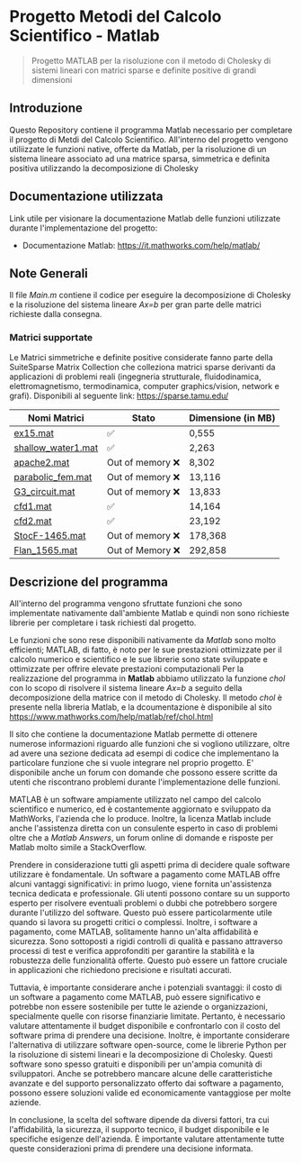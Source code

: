 # Progetto Metodi del Calcolo Scientifico - Matlab

>  Progetto MATLAB per la risoluzione con il metodo di Cholesky di sistemi lineari con matrici sparse e definite positive di grandi dimensioni

## Introduzione

Questo Repository contiene il programma Matlab necessario per completare il progetto di Metdi del Calcolo Scientifico. All'interno del progetto vengono utiliizzate le funzioni native, offerte da Matlab,
per la risoluzione di un sistema lineare associato ad una matrice sparsa, simmetrica e definita positiva utilizzando la decomposizione di Cholesky

## Documentazione utilizzata
Link utile per visionare la documentazione Matlab delle funzioni utilizzate durante l'implementazione del progetto:
- Documentazione Matlab: https://it.mathworks.com/help/matlab/

## Note Generali
Il file *Main.m* contiene il codice per eseguire la decomposizione di Cholesky e la risoluzione 
del sistema lineare *Ax=b* per gran parte delle matrici richieste dalla consegna.

### Matrici supportate
Le Matrici simmetriche e definite positive considerate fanno parte della SuiteSparse Matrix Collection che colleziona matrici sparse derivanti da applicazioni di problemi reali 
(ingegneria strutturale, fluidodinamica, elettromagnetismo, termodinamica, computer graphics/vision, network e grafi). Disponibili al seguente link: https://sparse.tamu.edu/

| Nomi Matrici | Stato | Dimensione (in MB) |
|-----------|-----------|-----------|
| [ex15.mat](https://sparse.tamu.edu/FIDAP/ex15)  | :white_check_mark:   |  0,555 |
| [shallow_water1.mat](https://sparse.tamu.edu/MaxPlanck/shallow_water1)    | :white_check_mark:   | 2,263 |
| [apache2.mat](https://sparse.tamu.edu/GHS_psdef/apache2)   | Out of memory :x:    | 8,302 |
| [parabolic_fem.mat](https://sparse.tamu.edu/Wissgott/parabolic_fem)  | Out of memory :x:    | 13,116 |
| [G3_circuit.mat](https://sparse.tamu.edu/AMD/G3_circuit)   | Out of memory :x:    | 13,833 |
| [cfd1.mat](https://sparse.tamu.edu/Rothberg/cfd1)   | :white_check_mark:    | 14,164 |
| [cfd2.mat](https://sparse.tamu.edu/Rothberg/cfd2)   | :white_check_mark:    | 23,192 |
| [StocF-1465.mat](https://sparse.tamu.edu/Janna/StocF-1465)   | Out of memory :x:    | 178,368 |
| [Flan_1565.mat](https://sparse.tamu.edu/Janna/Flan_1565)   | Out of Memory :x:    | 292,858 |

## Descrizione del programma
All'interno del programma vengono sfruttate funzioni che sono implementate nativamente dall'ambiente Matlab e quindi non sono richieste librerie per completare i task richiesti dal progetto. 

Le funzioni che sono rese disponibili nativamente da *Matlab* sono molto efficienti; MATLAB, di fatto, è noto per le sue prestazioni ottimizzate per il calcolo numerico e scientifico e le sue librerie sono state sviluppate e ottimizzate per offrire elevate prestazioni computazionali
Per la realizzazione del programma in **Matlab** abbiamo utilizzato la funzione _chol_ con lo scopo di risolvere il sistema lineare *Ax=b* a seguito della decomposizione della matrice con il metodo di Cholesky. 
Il metodo _chol_ è presente nella libreria Matlab, e la dcoumentazione è disponibile al sito https://www.mathworks.com/help/matlab/ref/chol.html 

Il sito che contiene la documentazione Matlab permette di ottenere numerose informazioni riguardo alle funzioni che si vogliono utilizzare, oltre ad avere una sezione dedicata ad esempi di codice che implementano la particolare funzione che si vuole integrare nel proprio progetto. E' disponibile anche un forum con domande che possono essere scritte da utenti che riscontrano problemi durante l'implementazione delle funzioni. 

MATLAB è un software ampiamente utilizzato nel campo del calcolo scientifico e numerico, ed è costantemente aggiornato e sviluppato da MathWorks, l'azienda che lo produce. Inoltre, la licenza Matlab include anche l'assistenza diretta con un consulente esperto in caso di problemi oltre che a *Matlab Answers*, un forum online di domande e risposte per Matlab molto simile a StackOverflow. 

Prendere in considerazione tutti gli aspetti prima di decidere quale software utilizzare è fondamentale. Un software a pagamento come MATLAB offre alcuni vantaggi significativi: in primo luogo, viene fornita un'assistenza tecnica dedicata e professionale. Gli utenti possono contare su un supporto esperto per risolvere eventuali problemi o dubbi che potrebbero sorgere durante l'utilizzo del software. Questo può essere particolarmente utile quando si lavora su progetti critici o complessi.
Inoltre, i software a pagamento, come MATLAB, solitamente hanno un'alta affidabilità e sicurezza. Sono sottoposti a rigidi controlli di qualità e passano attraverso processi di test e verifica approfonditi per garantire la stabilità e la robustezza delle funzionalità offerte. Questo può essere un fattore cruciale in applicazioni che richiedono precisione e risultati accurati.

Tuttavia, è importante considerare anche i potenziali svantaggi: il costo di un software a pagamento come MATLAB, può essere significativo e potrebbe non essere sostenibile per tutte le aziende o organizzazioni, specialmente quelle con risorse finanziarie limitate. Pertanto, è necessario valutare attentamente il budget disponibile e confrontarlo con il costo del software prima di prendere una decisione.
Inoltre, è importante considerare l'alternativa di utilizzare software open-source, come le librerie Python per la risoluzione di sistemi lineari e la decomposizione di Cholesky. Questi software sono spesso gratuiti e disponibili per un'ampia comunità di sviluppatori. Anche se potrebbero mancare alcune delle caratteristiche avanzate e del supporto personalizzato offerto dai software a pagamento, possono essere soluzioni valide ed economicamente vantaggiose per molte aziende.

In conclusione, la scelta del software dipende da diversi fattori, tra cui l'affidabilità, la sicurezza, il supporto tecnico, il budget disponibile e le specifiche esigenze dell'azienda. È importante valutare attentamente tutte queste considerazioni prima di prendere una decisione informata.




